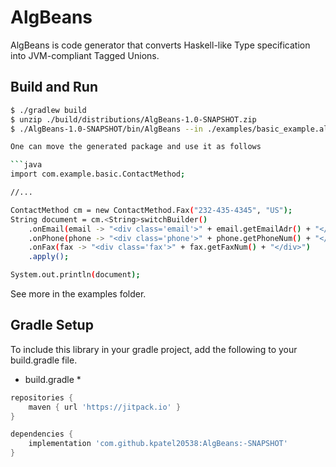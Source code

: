 # AlgBeans

AlgBeans is code generator that converts Haskell-like Type specification into JVM-compliant Tagged Unions.


## Build and Run

```bash
$ ./gradlew build
$ unzip ./build/distributions/AlgBeans-1.0-SNAPSHOT.zip
$ ./AlgBeans-1.0-SNAPSHOT/bin/AlgBeans --in ./examples/basic_example.alg

One can move the generated package and use it as follows

```java
import com.example.basic.ContactMethod;

//...

ContactMethod cm = new ContactMethod.Fax("232-435-4345", "US");
String document = cm.<String>switchBuilder()
    .onEmail(email -> "<div class='email'>" + email.getEmailAdr() + "</div>")
    .onPhone(phone -> "<div class='phone'>" + phone.getPhoneNum() + "</div>")
    .onFax(fax -> "<div class='fax'>" + fax.getFaxNum() + "</div>")
    .apply();

System.out.println(document);
```

See more in the examples folder.

## Gradle Setup

To include this library in your gradle project, add the following to your build.gradle file.

* build.gradle *
```groovy
repositories {
    maven { url 'https://jitpack.io' }
}

dependencies {
    implementation 'com.github.kpatel20538:AlgBeans:-SNAPSHOT'
}
```
